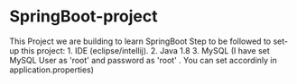 # SpringBoot-project
This Project we are building to learn SpringBoot
    Step to be followed to set-up this project:
      1. IDE (eclipse/intellij).
      2. Java 1.8
      3. MySQL (I have set MySQL User as 'root' and password as 'root' . You can set accordinly in application.properties) 
